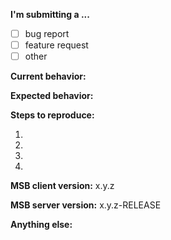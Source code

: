 <!-- PULL REQUEST TEMPLATE -->
<!-- Update "[ ]" to "[x]" to check a box -->

<!--
- Before submitting, please check for similar issue or P ull Request. 
-->

**I'm submitting a ...**
<!-- (check one with "x") -->
- [ ] bug report
- [ ] feature request
- [ ] other

**Current behavior:**
<!-- Describe the bug / current feature that is not sufficient -->

**Expected behavior:**
<!-- Describe behavior without the bug / the new feature -->

**Steps to reproduce:**
<!--
Describe the *STEPS TO REPRODUCE* the bug / or additional information about the feature
-->
1.
2.
3.
4.

**MSB client version:** x.y.z

**MSB server version:** x.y.z-RELEASE

**Anything else:**
<!-- stacktrace, related issues, suggestions ... -->
